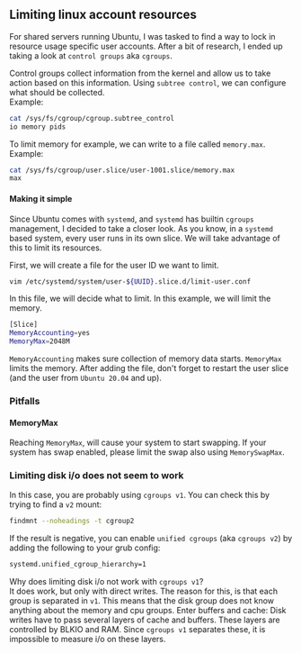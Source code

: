 ## Limiting linux account resources
For shared servers running Ubuntu, I was tasked to find a way to lock in resource usage specific user accounts.
After a bit of research, I ended up taking a look at `control groups` aka `cgroups`.

Control groups collect information from the kernel and allow us to take action based on this information.
Using `subtree control`, we can configure what should be collected.\
Example:
```bash
cat /sys/fs/cgroup/cgroup.subtree_control
io memory pids
```
To limit memory for example, we can write to a file called `memory.max`.\
Example:
```bash
cat /sys/fs/cgroup/user.slice/user-1001.slice/memory.max
max
```
#### Making it simple
Since Ubuntu comes with `systemd`, and `systemd` has builtin `cgroups` management, I decided to take a closer look.
As you know, in a `systemd` based system, every user runs in its own slice.
We will take advantage of this to limit its resources.

First, we will create a file for the user ID we want to limit.
```bash
vim /etc/systemd/system/user-${UUID}.slice.d/limit-user.conf
```
In this file, we will decide what to limit. In this example, we will limit the memory.
```bash
[Slice]
MemoryAccounting=yes
MemoryMax=2048M
```
`MemoryAccounting` makes sure collection of memory data starts.
`MemoryMax` limits the memory.
After adding the file, don't forget to restart the user slice (and the user from `Ubuntu 20.04` and up).

### Pitfalls
#### MemoryMax
Reaching `MemoryMax`, will cause your system to start swapping.
If your system has swap enabled, please limit the swap also using `MemorySwapMax`.

### Limiting disk i/o does not seem to work
In this case, you are probably using `cgroups v1`.
You can check this by trying to find a `v2` mount:
```bash
findmnt --noheadings -t cgroup2
```
If the result is negative, you can enable `unified cgroups` (aka `cgroups v2`) by adding the following to your grub config:
```bash
systemd.unified_cgroup_hierarchy=1
```
Why does limiting disk i/o not work with `cgroups v1`?\
It does work, but only with direct writes.
The reason for this, is that each group is separated in `v1`.
This means that the disk group does not know anything about the memory and cpu groups.
Enter buffers and cache:
Disk writes have to pass several layers of cache and buffers.
These layers are controlled by BLKIO and RAM.
Since `cgroups v1` separates these, it is impossible to measure i/o on these layers.